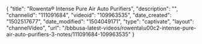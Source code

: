 {
    "title": "Rowenta&reg; Intense Pure Air Auto Purifiers",
    "description": "",
    "channelid": "111091684",
    "videoid": "109963535",
    "date_created": "1502517677",
    "date_modified": "1504049171",
    "type": "captivate",
    "layout": "channelVideo",
    "url": "\/bbbusa-latest-videos\/rowenta\u00c2-intense-pure-air-auto-purifiers-3-notes\/111091684-109963535"
}